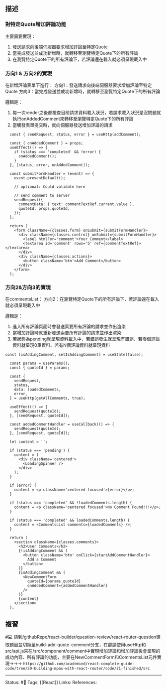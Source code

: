 ## 描述



### 對特定Quote增加評論功能

主要需要實現：
1. 發送請求向後端伺服器要求增加評論至特定Quote
2. 當完成發送並成功新增時，就轉移至瀏覽特定Quote下的所有評論
3. 在瀏覽特定Quote下的所有評論下，若評論還在載入就必須呈現載入中

###  方向1 & 方向2的實現
在新增評論表單下進行：
方向1：發送請求向後端伺服器要求增加評論至特定Quote
方向3：當完成發送並成功新增時，就轉移至瀏覽特定Quote下的所有評論

邏輯是：
1. 每一次render之後都檢查目前請求資料載入狀況，若請求載入狀況是沒問題就執行onAddedComment來轉移至瀏覽特定Quote下的所有評論
2. 當觸發表單提交時，就向伺服器發送增加評論的請求

```
  const { sendRequest, status, error } = useHttp(addComment);

  const { onAddedComment } = props;
  useEffect(() => {
    if (status === 'completed' && !error) {
      onAddedComment();
    }
  }, [status, error, onAddedComment]);

  const submitFormHandler = (event) => {
    event.preventDefault();

    // optional: Could validate here

    // send comment to server
    sendRequest({
      commentData: { text: commentTextRef.current.value },
      quoteId: props.quoteId,
    });
  };
  
  return (
    <form className={classes.form} onSubmit={submitFormHandler}>
      <div className={classes.control} onSubmit={submitFormHandler}>
        <label htmlFor='comment'>Your Comment</label>
        <textarea id='comment' rows='5' ref={commentTextRef}></textarea>
      </div>
      <div className={classes.actions}>
        <button className='btn'>Add Comment</button>
      </div>
    </form>
  );
```


### 方向2&方向3的實現
在commentsList：
方向2：在瀏覽特定Quote下的所有評論下，若評論還在載入就必須呈現載入中

邏輯是：
1. 進入所有評論頁面時會發送索要所有評論的請求並作出渲染
2. 當增加評論時就重新發送索要所有評論的請求並作出渲染
3. 若狀態為pending就呈現資料載入中、若錯誤發生就呈現有錯誤、若零個評論資料就呈現0筆資料、若有N個評論資料就呈現資料
```
const [isAddingComment, setIsAddingComment] = useState(false);

  const params = useParams();
  const { quoteId } = params;

  const {
    sendRequest,
    status,
    data: loadedComments,
    error,
  } = useHttp(getAllComments, true);

  useEffect(() => {
    sendRequest(quoteId);
  }, [sendRequest, quoteId]);

  const addedCommentHandler = useCallback(() => {
    sendRequest(quoteId);
  }, [sendRequest, quoteId]);

  let content = '';

  if (status === 'pending') {
    content = (
      <div className='centered'>
        <LoadingSpinner />
      </div>
    );
  }

  if (error) {
    content = <p className='centered focused'>{error}</p>;
  }

  if (status === 'completed' && !loadedComments.length) {
    content = <p className='centered focused'>No Comment Found!!!</p>;
  }

  if (status === 'completed' && loadedComments.length) {
    content = <CommentsList comments={loadedComments} />;
  }

  return (
    <section className={classes.comments}>
      <h2>User Comments</h2>
      {!isAddingComment && (
        <button className='btn' onClick={startAddCommentHandler}>
          Add a Comment
        </button>
      )}
      {isAddingComment && (
        <NewCommentForm
          quoteId={params.quoteId}
          onAddedComment={addedCommentHandler}
        />
      )}
      {content}
    </section>
  );
```






## 複習

#💻 請到/githubRepo/react-builder/question-review/react-router-question領取題目並切換至build-add-quote-comment分支，在那請使用useHttp和src/api.js來在/src/component/comment中實現增加評論和增加評論後會呈現的成功內容、所有評論的功能，主要在NewCommentForm和CommentsList元件實現->->-> `https://github.com/academind/react-complete-guide-code/tree/20-building-mpas-with-react-router/code/21-finished/src`

---
Status: #🌱 
Tags:
[[React]]
Links:
References: